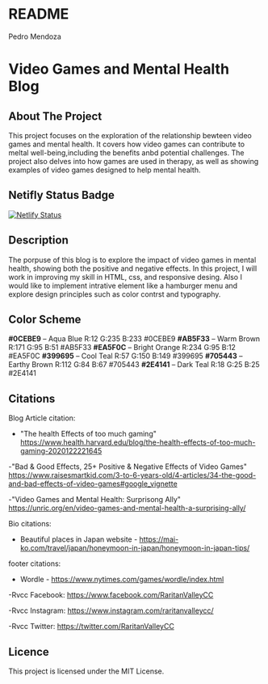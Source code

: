 # README



Pedro Mendoza 

# Video Games and Mental Health Blog 
## About The Project
This project focuses on the exploration of the relationship bewteen video games and mental health. It covers how video games can contribute to meltal well-being,including the benefits anbd potential challenges. The project also delves into how games are used in therapy, as well as showing examples of video games designed to help mental health. 

## Netifly Status Badge 
[![Netlify Status](https://api.netlify.com/api/v1/badges/34ac5ad2-aaf2-4c36-9c7d-3d717b818eb7/deploy-status)](https://app.netlify.com/sites/pedromendoza-aboutme/deploys)

## Description 
The porpuse of this blog is to explore the impact of video games in mental health, showing both the positive and negative effects. In this project, I will work in improving my skill in HTML, css, and responsive desing. Also I would like to implement intrative element like a hamburger menu and explore design principles such as color contrst and typography. 

## Color Scheme
**#0CEBE9** – Aqua Blue R:12 G:235 B:233 #0CEBE9
**#AB5F33** – Warm Brown R:171 G:95 B:51 #AB5F33
**#EA5F0C** – Bright Orange R:234 G:95 B:12 #EA5F0C
**#399695** – Cool Teal R:57 G:150 B:149 #399695
**#705443** – Earthy Brown R:112 G:84 B:67 #705443
**#2E4141** – Dark Teal R:18 G:25 B:25 #2E4141

## Citations 

Blog Article citation: 

- "The health Effects of too much gaming" https://www.health.harvard.edu/blog/the-health-effects-of-too-much-gaming-2020122221645


-"Bad & Good Effects, 25+ Positive & Negative Effects of Video Games" https://www.raisesmartkid.com/3-to-6-years-old/4-articles/34-the-good-and-bad-effects-of-video-games#google_vignette

-"Video Games and Mental Health: Surprisong Ally" https://unric.org/en/video-games-and-mental-health-a-surprising-ally/


Bio citations: 

- Beautiful places in Japan website - https://mai-ko.com/travel/japan/honeymoon-in-japan/honeymoon-in-japan-tips/


footer citations: 

- Wordle - https://www.nytimes.com/games/wordle/index.html

-Rvcc Facebook: https://www.facebook.com/RaritanValleyCC

-Rvcc Instagram: https://www.instagram.com/raritanvalleycc/

-Rvcc Twitter: https://twitter.com/RaritanValleyCC
## Licence
This project is licensed under the MIT License.